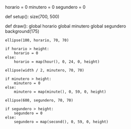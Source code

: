 horario = 0
minutero = 0
segundero = 0

def setup():
    size(700, 500)
    
def draw():
    global horario
    global minutero
    global segundero 
    background(175)
    
    ellipse(100, horario, 70, 70)
    
    if horario > height:
        horario = 0
    else:
        horario = map(hour(), 0, 24, 0, height)
        
    ellipse(width / 2, minutero, 70, 70)
    
    if minutero > height:
        minutero = 0
    else:
        minutero = map(minute(), 0, 59, 0, height)
        
    ellipse(600, segundero, 70, 70)
    
    if segundero > height:
        segundero = 0
    else:
        segundero = map(second(), 0, 59, 0, height)





